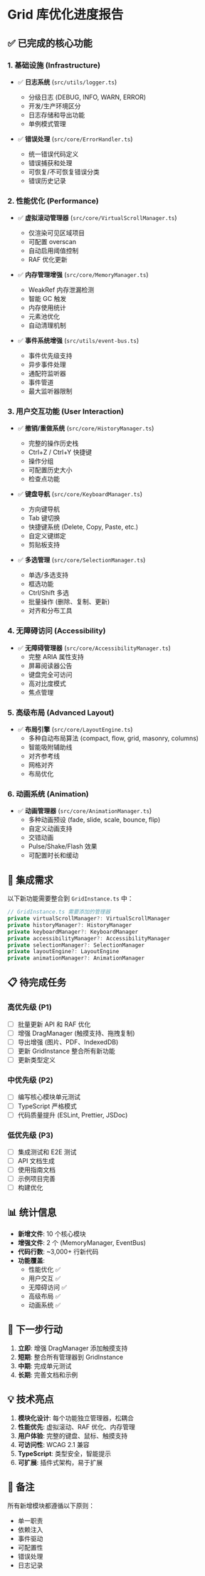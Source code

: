 # Grid 库优化进度报告

## ✅ 已完成的核心功能

### 1. 基础设施 (Infrastructure)
- ✅ **日志系统** (`src/utils/logger.ts`)
  - 分级日志 (DEBUG, INFO, WARN, ERROR)
  - 开发/生产环境区分
  - 日志存储和导出功能
  - 单例模式管理

- ✅ **错误处理** (`src/core/ErrorHandler.ts`)
  - 统一错误代码定义
  - 错误捕获和处理
  - 可恢复/不可恢复错误分类
  - 错误历史记录

### 2. 性能优化 (Performance)
- ✅ **虚拟滚动管理器** (`src/core/VirtualScrollManager.ts`)
  - 仅渲染可见区域项目
  - 可配置 overscan
  - 自动启用阈值控制
  - RAF 优化更新

- ✅ **内存管理增强** (`src/core/MemoryManager.ts`)
  - WeakRef 内存泄漏检测
  - 智能 GC 触发
  - 内存使用统计
  - 元素池优化
  - 自动清理机制

- ✅ **事件系统增强** (`src/utils/event-bus.ts`)
  - 事件优先级支持
  - 异步事件处理
  - 通配符监听器
  - 事件管道
  - 最大监听器限制

### 3. 用户交互功能 (User Interaction)
- ✅ **撤销/重做系统** (`src/core/HistoryManager.ts`)
  - 完整的操作历史栈
  - Ctrl+Z / Ctrl+Y 快捷键
  - 操作分组
  - 可配置历史大小
  - 检查点功能

- ✅ **键盘导航** (`src/core/KeyboardManager.ts`)
  - 方向键导航
  - Tab 键切换
  - 快捷键系统 (Delete, Copy, Paste, etc.)
  - 自定义键绑定
  - 剪贴板支持

- ✅ **多选管理** (`src/core/SelectionManager.ts`)
  - 单选/多选支持
  - 框选功能
  - Ctrl/Shift 多选
  - 批量操作 (删除、复制、更新)
  - 对齐和分布工具

### 4. 无障碍访问 (Accessibility)
- ✅ **无障碍管理器** (`src/core/AccessibilityManager.ts`)
  - 完整 ARIA 属性支持
  - 屏幕阅读器公告
  - 键盘完全可访问
  - 高对比度模式
  - 焦点管理

### 5. 高级布局 (Advanced Layout)
- ✅ **布局引擎** (`src/core/LayoutEngine.ts`)
  - 多种自动布局算法 (compact, flow, grid, masonry, columns)
  - 智能吸附辅助线
  - 对齐参考线
  - 网格对齐
  - 布局优化

### 6. 动画系统 (Animation)
- ✅ **动画管理器** (`src/core/AnimationManager.ts`)
  - 多种动画预设 (fade, slide, scale, bounce, flip)
  - 自定义动画支持
  - 交错动画
  - Pulse/Shake/Flash 效果
  - 可配置时长和缓动

## 🔄 集成需求

以下新功能需要整合到 `GridInstance.ts` 中：

```typescript
// GridInstance.ts 需要添加的管理器
private virtualScrollManager?: VirtualScrollManager
private historyManager?: HistoryManager
private keyboardManager?: KeyboardManager
private accessibilityManager?: AccessibilityManager
private selectionManager?: SelectionManager
private layoutEngine?: LayoutEngine
private animationManager?: AnimationManager
```

## 📋 待完成任务

### 高优先级 (P1)
- [ ] 批量更新 API 和 RAF 优化
- [ ] 增强 DragManager (触摸支持、拖拽复制)
- [ ] 导出增强 (图片、PDF、IndexedDB)
- [ ] 更新 GridInstance 整合所有新功能
- [ ] 更新类型定义

### 中优先级 (P2)
- [ ] 编写核心模块单元测试
- [ ] TypeScript 严格模式
- [ ] 代码质量提升 (ESLint, Prettier, JSDoc)

### 低优先级 (P3)
- [ ] 集成测试和 E2E 测试
- [ ] API 文档生成
- [ ] 使用指南文档
- [ ] 示例项目完善
- [ ] 构建优化

## 📊 统计信息

- **新增文件**: 10 个核心模块
- **增强文件**: 2 个 (MemoryManager, EventBus)
- **代码行数**: ~3,000+ 行新代码
- **功能覆盖**: 
  - 性能优化 ✅
  - 用户交互 ✅
  - 无障碍访问 ✅
  - 高级布局 ✅
  - 动画系统 ✅

## 🎯 下一步行动

1. **立即**: 增强 DragManager 添加触摸支持
2. **短期**: 整合所有管理器到 GridInstance
3. **中期**: 完成单元测试
4. **长期**: 完善文档和示例

## 💡 技术亮点

1. **模块化设计**: 每个功能独立管理器，松耦合
2. **性能优先**: 虚拟滚动、RAF 优化、内存管理
3. **用户体验**: 完整的键盘、鼠标、触摸支持
4. **可访问性**: WCAG 2.1 兼容
5. **TypeScript**: 类型安全，智能提示
6. **可扩展**: 插件式架构，易于扩展

## 📝 备注

所有新增模块都遵循以下原则：
- 单一职责
- 依赖注入
- 事件驱动
- 可配置性
- 错误处理
- 日志记录

